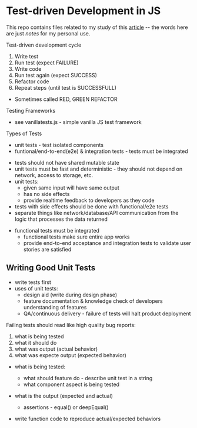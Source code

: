 # Test-driven Development in JS

This repo contains files related to my study of this [article](https://medium.com/javascript-scene/tdd-the-rite-way-53c9b46f45e3)
-- the words here are just *notes* for my personal use.

Test-driven development cycle
1. Write test
2. Run test (expect FAILURE)
3. Write code
4. Run test again (expect SUCCESS)
5. Refactor code
6. Repeat steps (until test is SUCCESSFULL)

* Sometimes called RED, GREEN REFACTOR

Testing Frameworks
* see vanillatests.js - simple vanilla JS test framework

Types of Tests
* unit tests - test isolated components
* funtional/end-to-end(e2e) & integration tests - tests must be integrated
- tests should not have shared mutable state
- unit tests must be fast and deterministic - they should not depend on network, access to storage, etc.
- unit tests:
  - given same input will have same output
  - has no side effects
  - provide realtime feedback to developers as they code
- tests with side effects should be done with functional/e2e tests
- separate things like network/database/API communication from the logic that processes the data returned
* functional tests must be integrated
  - functional tests make sure entire app works
  - provide end-to-end acceptance and integration tests to validate user stories are satisfied

## Writing Good Unit Tests
* write tests first
* uses of unit tests:
  - design aid (write during design phase)
  - feature documentation & knowledge check of developers understanding of features
  - QA/continuous delivery - failure of tests will halt product deployment

Failing tests should read like high quality bug reports:
  1) what is being tested
  2) what it should do
  3) what was output (actual behavior)
  4) what was expecte output (expected behavior)

* what is being tested:
  - what should feature do - describe unit test in a string
  - what component aspect is being tested

* what is the output (expected and actual)
  - assertions - equal() or deepEqual()

* write function code to reproduce actual/expected behaviors

